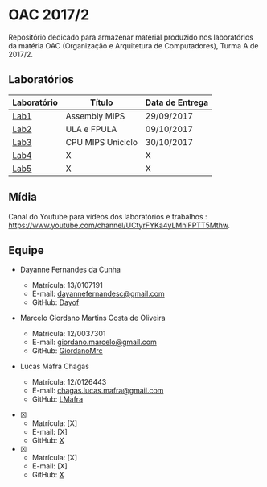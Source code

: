 # OAC 2017/2

Repositório dedicado para armazenar material produzido nos laboratórios da matéria OAC (Organização e Arquitetura de Computadores), Turma A de 2017/2.

## Laboratórios

| Laboratório  | Título            | Data de Entrega |
| ------------ | ----------------- | --------------- |
| [Lab1](Lab1) | Assembly MIPS     | 29/09/2017      |
| [Lab2](Lab2) | ULA e FPULA       | 09/10/2017      |
| [Lab3](Lab3) | CPU MIPS Uniciclo | 30/10/2017      |
| [Lab4](Lab4) | X                 | X               |
| [Lab5](Lab5) | X                 | X               |

## Mídia

Canal do Youtube para vídeos dos laboratórios e trabalhos : https://www.youtube.com/channel/UCtyrFYKa4yLMnlFPTT5Mthw.

## Equipe

- Dayanne Fernandes da Cunha
  - Matrícula: 13/0107191
  - E-mail: dayannefernandesc@gmail.com
  - GitHub: [Dayof](https://github.com/Dayof)

- Marcelo Giordano Martins Costa de Oliveira
  - Matrícula: 12/0037301
  - E-mail: giordano.marcelo@gmail.com
  - GitHub: [GiordanoMrc](https://github.com/GiordanoMrc)

- Lucas Mafra Chagas
  - Matrícula: 12/0126443
  - E-mail: chagas.lucas.mafra@gmail.com
  - GitHub: [LMafra](https://github.com/LMafra)

- [X]
  - Matrícula: [X]
  - E-mail: [X]
  - GitHub: [X](https://github.com/[X])

- [X]
  - Matrícula: [X]
  - E-mail: [X]
  - GitHub: [X](https://github.com/[X])
